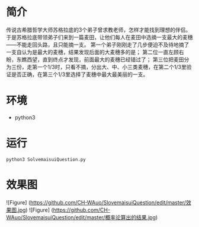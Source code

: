 # 简介

传说古希腊哲学大师苏格拉底的3个弟子曾求教老师，怎样才能找到理想的伴侣。
于是苏格拉底带领弟子们来到一篇麦田，让他们每人在麦田中选摘一支最大的麦穗——不能走回头路，且只能摘一支。
第一个弟子刚刚走了几步便迫不及待地摘了一支自认为是最大的麦穗，结果发现后面的大麦穗多的是；
第二位一直左顾右盼，东瞧西望，直到终点才发现，前面最大的麦穗已经错过了；
第三位把麦田分为三份，走第一个1/3时，只看不摘，分出大、中、小三类麦穗，在第二个1/3里验证是否正确，在第三个1/3里选择了麦穗中最大最美丽的一支。

# 环境
- python3

# 运行
```
python3 SolvemaisuiQuestion.py 
```

# 效果图
![Figure] (https://github.com/CH-WAuo/SlovemaisuiQuestion/edit/master/效果图.jpg)
![Figure] (https://github.com/CH-WAuo/SlovemaisuiQuestion/edit/master/概率论算出的结果.jpg)
